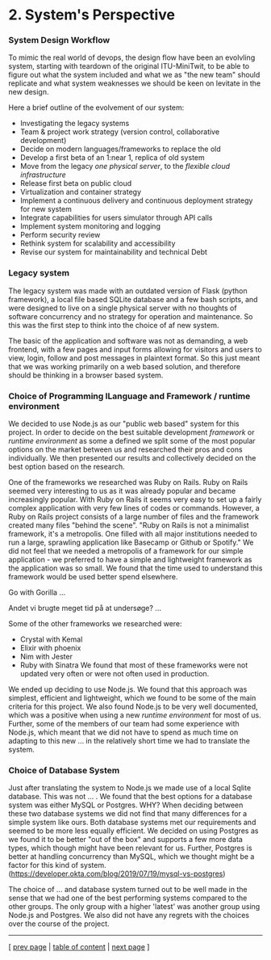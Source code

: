# 2. System's Perspective

### System Design Workflow
To mimic the real world of devops, the design flow have been an evolvling system, starting with teardown of the original ITU-MiniTwit, to be able to figure out what the system included and what we as "the new team" should replicate and what system weaknesses we should be keen on levitate in the new design.

Here a brief outline of the evolvement of our system:
- Investigating the legacy systems
- Team & project work strategy (version control, collaborative development)
- Decide on modern languages/frameworks to replace the old
- Develop a first beta of an 1:near 1, replica of old system
- Move from the legacy *one physical server*, to the *flexible cloud infrastructure*
- Release first beta on public cloud
- Virtualization and container strategy
- Implement a continuous delivery and continuous deployment strategy for new system
- Integrate capabilities for users simulator through API calls
- Implement system monitoring and logging
- Perform security review
- Rethink system for scalability and accessibility
- Revise our system for maintainability and technical Debt

### Legacy system
The legacy system was made with an outdated version of Flask (python framework), a local file based SQLite database and a few bash scripts, and were designed to live on a single physical server with no thoughts of software concurrency and no strategy for operation and maintenance. So this was the first step to think into the choice of af new system.

The basic of the application and software was not as demanding, a web frontend, with a few pages and input forms allowing for visitors and users to view, login, follow and post messages in plaintext format. So  this just meant that we was working primarily on a web based solution, and therefore should be thinking in a browser based system.

### Choice of Programming lLanguage and Framework / runtime environment
We decided to use Node.js as our "public web based" system for this project. In order to decide on the best suitable development *framework* or *runtime environment* as some a defined we split some of the most popular options on the market between us and researched their pros and cons individually. We then presented our results and collectively decided on the best option based on the research.

One of the frameworks we researched was Ruby on Rails. Ruby on Rails seemed very interesting to us as it was already popular and became increasingly popular. With Ruby on Rails it seems very easy to set up a fairly complex application with very few lines of codes or commands. However, a Ruby on Rails project consists of a large number of files and the framework created many files "behind the scene". "Ruby on Rails is not a minimalist framework, it's a metropolis. One filled with all major institutions needed to run a large, sprawling application like Basecamp or Github or Spotify." We did not feel that we needed a metropolis of a framework for our simple application - we preferred to have a simple and lightweight framework as the application was so small. We found that the time used to understand this framework would be used better spend elsewhere.

Go with Gorilla ...

Andet vi brugte meget tid på at undersøge? ...

Some of the other frameworks we researched were:
- Crystal with Kemal
- Elixir with phoenix
- Nim with Jester
- Ruby with Sinatra
We found that most of these frameworks were not updated very often or were not often used in production.

We ended up deciding to use Node.js. We found that this approach was simplest, efficient and lightweight, which we found to be some of the main criteria for this project. We also found Node.js to be very well documented, which was a positive when using a new *runtime environment* for most of us. Further, some of the members of our team had some experience with Node.js, which meant that we did not have to spend as much time on adapting to this new ... in the relatively short time we had to translate the system.

### Choice of Database System
Just after translating the system to Node.js we made use of a local Sqlite database. This was not ... . We found that the best options for a database system was either MySQL or Postgres. WHY? When deciding between these two database systems we did not find that many differences for a simple system like ours. Both database systems met our requirements and seemed to be more less equally efficient. We decided on using Postgres as we found it to be better "out of the box" and supports a few more data types, which though might have been relevant for us. Further, Postgres is better at handling concurrency than MySQL, which we thought might be a factor for this kind of system.
(https://developer.okta.com/blog/2019/07/19/mysql-vs-postgres)

The choice of ... and database system turned out to be well made in the sense that we had one of the best performing systems compared to the other groups. The only group with a higher 'latest' was another group using Node.js and Postgres. We also did not have any regrets with the choices over the course of the project.

---
[ [prev page](../chapters/100_preface_and_introduction.md) | [table of content](../table_of_content.md) | [next page](../chapters/201_design_and_architecture.md) ]